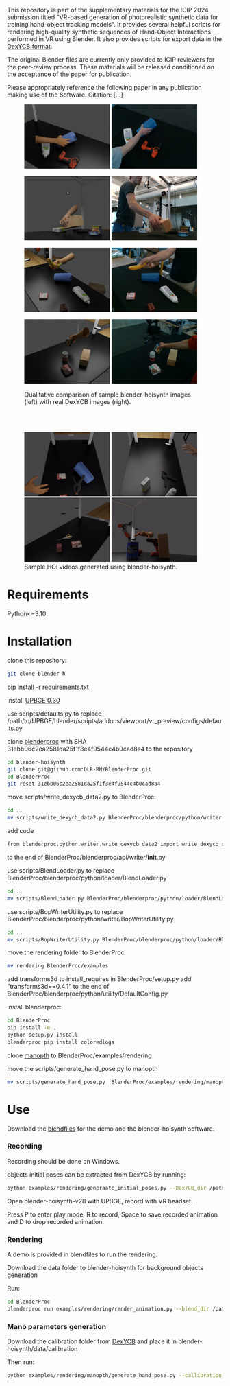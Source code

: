 This repository is part of the supplementary materials for the ICIP 2024 submission titled "VR-based generation of photorealistic synthetic data for training hand-object tracking models". It provides several helpful scripts for rendering high-quality synthetic sequences of Hand-Object Interactions performed in VR using Blender. It also provides scripts for export data in the [DexYCB format](https://dex-ycb.github.io/).

The original Blender files are currently only provided to ICIP reviewers for the peer-review process. These materials will be released conditioned on the acceptance of the paper for publication. 

Please appropriately reference the following paper in any publication making use of the Software.
Citation: [...]

<figure>
<img src="./videos_and_figures/hoi_subject1_145915_841412060263_000053.jpg" width="200" /> <img src="./videos_and_figures/real_subject1_145915_841412060263_000046.jpg" width="200" />

<img src="./videos_and_figures/hoi_subject2_154450_836212060125_000051.jpg" width="200" /> <img src="./videos_and_figures/real_subject2_154450_836212060125_000035.jpg" width="200" />

<img src="./videos_and_figures/hoi_subject3_141935_932122061900_000055.jpg" width="200" /> <img src="./videos_and_figures/real_subject3_141935_932122061900_000055.jpg" width="200" />

<img src="./videos_and_figures/hoi_subject10_112447_840412060917_000041.jpg" width="200" /> <img src="./videos_and_figures/real_subject10_112447_840412060917_000041.jpg" width="200" />
<figcaption>Qualitative comparison of sample blender-hoisynth images (left) with real DexYCB images (right). </figcaption>
</figure>

<br><br>

<figure>
<img src="./videos_and_figures/hoi_subject1_153148_932122060857.gif" width="200" alt="Your GIF Description" />
<img src="./videos_and_figures/hoi_subject2_145951_932122060861.gif" width="200" alt="Your GIF Description" />
<img src="./videos_and_figures/hoi_subject3_145150_932122062010.gif" width="200" alt="Your GIF Description" />
<img src="./videos_and_figures/hoi_subject10_110947_839512060362.gif" width="200" alt="Your GIF Description" />
<figcaption>Sample HOI videos generated using blender-hoisynth. </figcaption>
</figure>


# Requirements
Python<=3.10

# Installation
clone this repository:
```bash
git clone blender-h
```
pip install -r requirements.txt

install [UPBGE 0.30](https://github.com/UPBGE/upbge/releases)

use scripts/defaults.py to replace /path/to/UPBGE/blender/scripts/addons/viewport/vr_preview/configs/defaults.py

clone [blenderproc](https://github.com/DLR-RM/BlenderProc) with SHA 31ebb06c2ea2581da25f1f3e4f9544c4b0cad8a4 to the repository

```bash
cd blender-hoisynth
git clone git@github.com:DLR-RM/BlenderProc.git
cd BlenderProc
git reset 31ebb06c2ea2581da25f1f3e4f9544c4b0cad8a4
```

move scripts/write_dexycb_data2.py to BlenderProc:
```bash
cd ..
mv scripts/write_dexycb_data2.py BlenderProc/blenderproc/python/writer
```

add code
```bash
from blenderproc.python.writer.write_dexycb_data2 import write_dexycb_data2
``` 
to the end of BlenderProc/blenderproc/api/writer/__init__.py

use scripts/BlendLoader.py to  replace BlenderProc/blenderproc/python/loader/BlendLoader.py
```bash
cd ..
mv scripts/BlendLoader.py BlenderProc/blenderproc/python/loader/BlendLoader.py
```
use scripts/BopWriterUtility.py to replace BlenderProc/blenderproc/python/writer/BopWriterUtility.py

```bash
cd ..
mv scripts/BopWriterUtility.py BlenderProc/blenderproc/python/loader/BlendLoader.py
```

move the rendering folder to BlenderProc
```bash
mv rendering BlenderProc/examples
```
add transforms3d to install_requires in BlenderProc/setup.py
add "transforms3d==0.4.1" to the end of BlenderProc/blenderproc/python/utility/DefaultConfig.py

install blenderproc:
```bash
cd BlenderProc
pip install -e .
python setup.py install
blenderproc pip install coloredlogs
```

clone [manopth](https://github.com/hassony2/manopth) to BlenderProc/examples/rendering

move the scripts/generate_hand_pose.py to manopth
```bash
mv scripts/generate_hand_pose.py  BlenderProc/examples/rendering/manopth
```
# Use
Download the [blendfiles]() for the demo and the blender-hoisynth software.

### Recording
Recording should be done on Windows.

objects initial poses can be extracted from DexYCB by running:
```bash 
python examples/rendering/generaate_initial_poses.py --DexYCB_dir /path/to/DexYCB --output_dir /path/to/output/dir
```

Open blender-hoisynth-v28 with UPBGE, record with VR headset.

Press P to enter play mode, R to record, Space to save recorded animation and D to drop recorded animation.

### Rendering
A demo is provided in blendfiles to run the rendering.

Download the data folder to blender-hoisynth for background objects generation

Run:
```bash
cd BlenderProc
blenderproc run examples/rendering/render_animation.py --blend_dir /path/to/blend/files --data_dir /path/to/data/folder --pose_dir /path/to/object/initial/position/folder --output_folder /path/to/output/folder --Subject_id your subject id --hand_armature hand armature name
```

### Mano parameters generation
Download the calibration folder from [DexYCB](https://dex-ycb.github.io/) and place it in blender-hoisynth/data/calibration

Then run:
```bash
python examples/rendering/manopth/generate_hand_pose.py --callibration_dir /path/to/calibration/folder -pose_dir /path/to/object/initial/position/folder --output_dir /path/to/render/results --mano_dir /mano/shape/parameter/folder/name --Subject_id your subject id
```